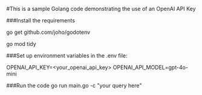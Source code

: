 #This is a sample Golang code demonstrating the use of an OpenAI API Key

###Install the requirements

go get github.com/joho/godotenv

go mod tidy

###Set up environment variables in the .env file:

OPENAI_API_KEY=<your_openai_api_key>
OPENAI_API_MODEL=gpt-4o-mini

###Run the code
go run main.go -c "your query here"
